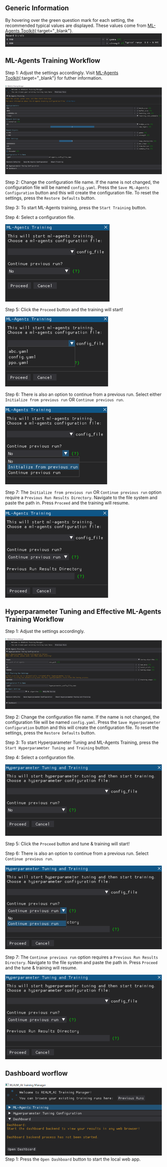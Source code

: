 ## Generic Information
By hovering over the green question mark for each setting, the recommended typical values are displayed. These values come from [ML-Agents Toolkit](https://github.com/Unity-Technologies/ml-agents/blob/main/docs/Training-Configuration-File.md){:target="_blank"}.
![screenshot](images/tool_tip.png)

## ML-Agents Training Workflow
Step 1: Adjust the settings accordingly. Visit [ML-Agents Toolkit](https://github.com/Unity-Technologies/ml-agents/blob/main/docs/Training-Configuration-File.md){:target="_blank"} for futher information.

![screenshot](images/ml_agents.png)

Step 2: Change the configuration file name. If the name is not changed, the configuration file will be named `config.yaml`. Press the `Save ML-Agents Configuration` button and this will create the configuration file. To reset the settings, press the `Restore Defaults` button.

Step 3: To start ML-Agents training, press the `Start Training` button. 

Step 4: Select a configuration file.

![screenshot](images/ml_agents_train.png)

Step 5: Click the `Proceed` button and the training will start!

![screenshot](images/ml_agents_train_dropdown.png)

Step 6: There is also an option to continue from a previous run. Select either `Initialize from previous run` OR `Continue previous run`.

![screenshot](images/ml_agents_previous_run.png)

Step 7: The `Initialize from previous run` OR `Continue previous run` option require a `Previous Run Results Directory`. Navigate to the file system and paste the path in. Press `Proceed` and the training will resume.

![screenshot](images/ml_agents_previous_run_directory.png)

## Hyperparameter Tuning and Effective ML-Agents Training Workflow
Step 1: Adjust the settings accordingly.

![screenshot](images/hyperparameter_tuning.png)

Step 2: Change the configuration file name. If the name is not changed, the configuration file will be named `config.yaml`. Press the `Save Hyperparameter Configuration` button and this will create the configuration file. To reset the settings, press the `Restore Defaults` button.

Step 3: To start Hyperparameter Tuning and ML-Agents Training, press the `Start Hyperparameter Tuning and Training` button. 

Step 4: Select a configuration file.

![screenshot](images/hyperparameter_tuning_training.png)

Step 5: Click the `Proceed` button and tune & training will start!

Step 6: There is also an option to continue from a previous run. Select `Continue previous run`.

![screenshot](images/hyperparameter_tuning_training_previous_run_directory.png)

Step 7: The `Continue previous run` option requires a `Previous Run Results Directory`. Navigate to the file system and paste the path in. Press `Proceed` and the tune & training will resume.

![screenshot](images/hyperparameter_tuning_training_previous_run.png)

## Dashboard worflow
![screenshot](images/dashboard.png)
Step 1:
Press the `Open Dashboard` button to start the local web app.